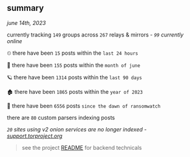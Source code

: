 
## summary
_june 14th, 2023_

currently tracking `149` groups across `267` relays & mirrors - _`99` currently online_

⏲ there have been `15` posts within the `last 24 hours`

🦈 there have been `155` posts within the `month of june`

🪐 there have been `1314` posts within the `last 90 days`

🏚 there have been `1865` posts within the `year of 2023`

🦕 there have been `6556` posts `since the dawn of ransomwatch`

there are `80` custom parsers indexing posts

_`20` sites using v2 onion services are no longer indexed - [support.torproject.org](https://support.torproject.org/onionservices/v2-deprecation/)_

> see the project [README](https://github.com/joshhighet/ransomwatch#ransomwatch--) for backend technicals
